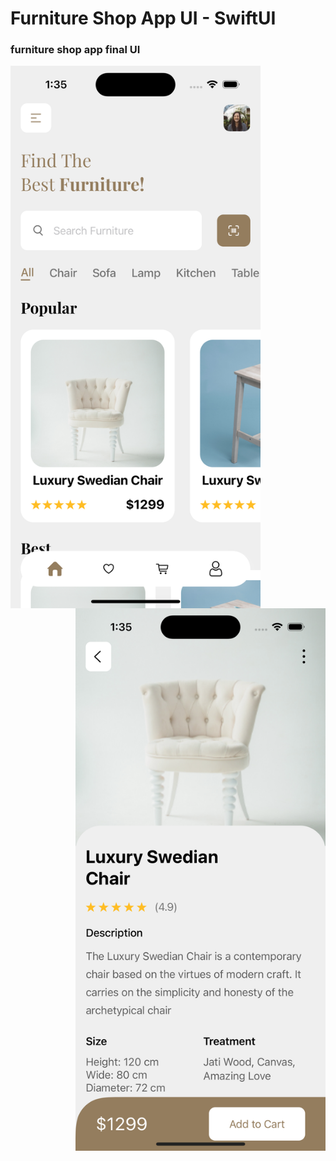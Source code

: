 # Furniture Shop App UI - SwiftUI


### furniture shop app final UI

<div>
  <img src="screenshot1.png" width="400" align="left" alt="Homescreen Screenshot"/>

  <img src="screenshot2.png" width="400" align="right" alt="Product Details Screenshot"/>

</div>






